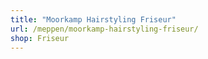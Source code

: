 ```yaml
---
title: "Moorkamp Hairstyling Friseur"
url: /meppen/moorkamp-hairstyling-friseur/
shop: Friseur
---
```

